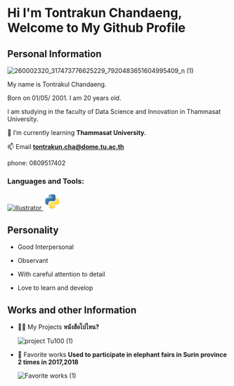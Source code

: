 # Hi I'm Tontrakun Chandaeng, Welcome to My Github Profile 

## Personal Information
![260002320_317473776625229_7920483651604995409_n (1)](https://user-images.githubusercontent.com/93764124/143542756-66fbe095-3e7d-4c81-a15d-a1a873854158.jpg)

My name is Tontrakul Chandaeng.

Born on 01/05/ 2001.  I am 20 years old.

I am studying in the faculty of  Data Science and Innovation in Thammasat University.

🌱 I’m currently learning **Thammasat University.**

📫 Email **tontrakun.cha@dome.tu.ac.th**

 phone: 0809517402

<h3 align="left">Languages and Tools:</h3>
<p align="left"> <a href="https://www.adobe.com/in/products/illustrator.html" target="_blank" rel="noreferrer"> <img src="https://www.vectorlogo.zone/logos/adobe_illustrator/adobe_illustrator-icon.svg" alt="illustrator" width="40" height="40"/> </a> <a href="https://www.python.org" target="_blank" rel="noreferrer"> <img src="https://raw.githubusercontent.com/devicons/devicon/master/icons/python/python-original.svg" alt="python" width="40" height="40"/> </a> </p>


## Personality
- Good Interpersonal

- Observant

- With careful attention to detail

- Love to learn and develop

## Works and other Information

- 👨‍💻 My Projects **หนังสือไปไหน?** 

     ![project Tu100 (1)](https://user-images.githubusercontent.com/93764124/143539104-6ae3cc4b-596d-4fae-8267-583e0f948aa9.png)


- 👯 Favorite works **Used to participate in elephant fairs in Surin province 2 times in 2017,2018**

     ![Favorite works (1)](https://user-images.githubusercontent.com/93764124/143538766-4a9d181d-bb33-44bc-8e91-7988cdb619c8.jpg)
